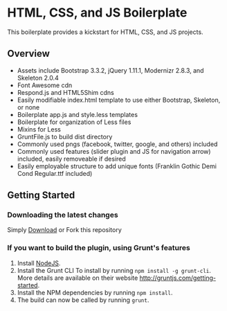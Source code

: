 # HTML, CSS, and JS Boilerplate

This boilerplate provides a kickstart for HTML, CSS, and JS projects.

## Overview

* Assets include Bootstrap 3.3.2, jQuery 1.11.1, Modernizr 2.8.3, and Skeleton 2.0.4
* Font Awesome cdn
* Respond.js and HTML5Shim cdns
* Easily modifiable index.html template to use either Bootstrap, Skeleton, or none
* Boilerplate app.js and style.less templates
* Boilerplate for organization of Less files
* Mixins for Less
* GruntFile.js to build dist directory
* Commonly used pngs (facebook, twitter, google, and others) included
* Commonly used features (slider plugin and JS for navigation arrow) included, easily removeable if desired
* Easily employable structure to add unique fonts (Franklin Gothic Demi Cond Regular.ttf included)

## Getting Started

### Downloading the latest changes

 Simply [Download](https://github.com/prose100/boilerplate/zipball/master) or Fork this repository

### If you want to build the plugin, using Grunt's features
 1. Install [NodeJS](http://nodejs.org).
 2. Install the Grunt CLI To install by running `npm install -g grunt-cli`. More details are available on their website http://gruntjs.com/getting-started.
 3. Install the NPM dependencies by running `npm install`.
 4. The build can now be called by running `grunt`.